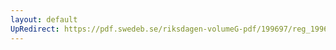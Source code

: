 ```yaml
---
layout: default
UpRedirect: https://pdf.swedeb.se/riksdagen-volumeG-pdf/199697/reg_199697/reg_199697_0041.pdf
---
```

